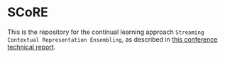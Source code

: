 # SCoRE
This is the repository for the continual learning approach `Streaming Contextual
Representation Ensembling`, as described in [this conference technical report](https://2022.ccneuro.org/proceedings/0000134.pdf).
